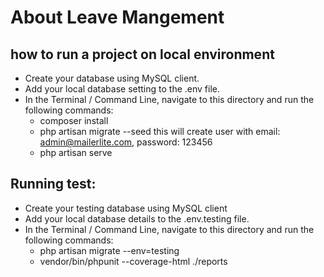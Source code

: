 # About Leave Mangement

## how to run a project on local environment
- Create your database using MySQL client.
- Add your local database setting to the .env file.
- In the Terminal / Command Line, navigate to this directory and run the following commands:
	* composer install
	* php artisan migrate --seed
	  this will create user with email: admin@mailerlite.com, password: 123456
	* php artisan serve
## Running test:
- Create your testing database using MySQL client
- Add your local database details to the .env.testing file.
- In the Terminal / Command Line, navigate to this directory and run the following commands:
	* php artisan migrate --env=testing
	* vendor/bin/phpunit --coverage-html ./reports

